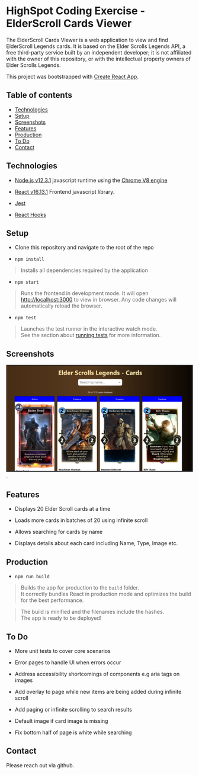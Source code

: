 # HighSpot Coding Exercise - ElderScroll Cards Viewer

The ElderScroll Cards Viewer is a web application to view and find ElderScroll Legends cards. It is based on the Elder Scrolls Legends API, a free third-party service built by an independent developer; it is not affiliated with the owner of this repository, or with the intellectual property owners of Elder Scrolls Legends.

This project was bootstrapped with [Create React App](https://github.com/facebook/create-react-app).

## Table of contents

-   [Technologies](#technologies)
-   [Setup](#setup)
-   [Screenshots](#screenshots)
-   [Features](#features)
-   [Production](#production)
-   [To Do](#todo)
-   [Contact](#contact)

## Technologies

-   [Node.js v12.3.1](https://nodejs.org/) javascript runtime using the [Chrome V8 engine](https://v8.dev/)

-   [React v16.13.1](https://reactjs.org/) Frontend javascript library.

-   [Jest](https://https://jestjs.io/)

-   [React Hooks](https://reactjs.org/docs/hooks-overview.html#state-hook)

## Setup

-   Clone this repository and navigate to the root of the repo

*   `npm install`

> Installs all dependencies required by the application

-   `npm start`

> Runs the frontend in development mode. It will open [http://localhost:3000](http://localhost:3000) to view in browser. Any code changes will automatically reload the browser.

-   `npm test`

> Launches the test runner in the interactive watch mode.<br />
> See the section about [running tests](https://facebook.github.io/create-react-app/docs/running-tests) for more information.

## Screenshots

![ElderScroll Legends Card List](./public/images/ElderScrollsCardList.jpg).

## Features

-   Displays 20 Elder Scroll cards at a time

-   Loads more cards in batches of 20 using infinite scroll

-   Allows searching for cards by name

-   Displays details about each card including Name, Type, Image etc.

## Production

-   `npm run build`

> Builds the app for production to the `build` folder.<br />
> It correctly bundles React in production mode and optimizes the build for the best performance.

> The build is minified and the filenames include the hashes.<br />
> The app is ready to be deployed!

## To Do

-   More unit tests to cover core scenarios

-   Error pages to handle UI when errors occur

*   Address accessibility shortcomings of components e.g aria tags on images

*   Add overlay to page while new items are being added during infinite scroll

*   Add paging or infinite scrolling to search results

*   Default image if card image is missing

*   Fix bottom half of page is white while searching

## Contact

Please reach out via github.
